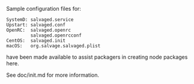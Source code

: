 Sample configuration files for:
```
SystemD: salvaged.service
Upstart: salvaged.conf
OpenRC:  salvaged.openrc
         salvaged.openrcconf
CentOS:  salvaged.init
macOS:   org.salvage.salvaged.plist
```
have been made available to assist packagers in creating node packages here.

See doc/init.md for more information.
